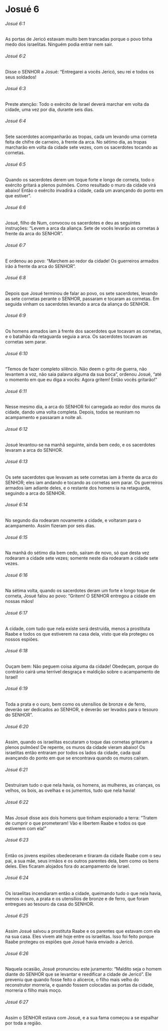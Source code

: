 # Josué 6

###### Josué 6:1

As portas de Jericó estavam muito bem trancadas porque o povo tinha medo dos israelitas. Ninguém podia entrar nem sair.

###### Josué 6:2

Disse o SENHOR a Josué: “Entregarei a vocês Jericó, seu rei e todos os seus soldados!

###### Josué 6:3

Preste atenção: Todo o exército de Israel deverá marchar em volta da cidade, uma vez por dia, durante seis dias.

###### Josué 6:4

Sete sacerdotes acompanharão as tropas, cada um levando uma corneta feita de chifre de carneiro, à frente da arca. No sétimo dia, as tropas marcharão em volta da cidade sete vezes, com os sacerdotes tocando as cornetas.

###### Josué 6:5

Quando os sacerdotes derem um toque forte e longo de corneta, todo o exército gritará a plenos pulmões. Como resultado o muro da cidade virá abaixo! Então o exército invadirá a cidade, cada um avançando do ponto em que estiver”.

###### Josué 6:6

Josué, filho de Num, convocou os sacerdotes e deu as seguintes instruções: “Levem a arca da aliança. Sete de vocês levarão as cornetas à frente da arca do SENHOR”.

###### Josué 6:7

E ordenou ao povo: “Marchem ao redor da cidade! Os guerreiros armados irão à frente da arca do SENHOR”.

###### Josué 6:8

Depois que Josué terminou de falar ao povo, os sete sacerdotes, levando as sete cornetas perante o SENHOR, passaram e tocaram as cornetas. Em seguida vinham os sacerdotes levando a arca da aliança do SENHOR.

###### Josué 6:9

Os homens armados iam à frente dos sacerdotes que tocavam as cornetas, e o batalhão da retaguarda seguia a arca. Os sacerdotes tocavam as cornetas sem parar.

###### Josué 6:10

“Temos de fazer completo silêncio. Não deem o grito de guerra, não levantem a voz, não saia palavra alguma da sua boca”, ordenou Josué, “até o momento em que eu diga a vocês: Agora gritem! Então vocês gritarão!”

###### Josué 6:11

Nesse mesmo dia, a arca do SENHOR foi carregada ao redor dos muros da cidade, dando uma volta completa. Depois, todos se reuniram no acampamento e passaram a noite ali.

###### Josué 6:12

Josué levantou-se na manhã seguinte, ainda bem cedo, e os sacerdotes levaram a arca do SENHOR.

###### Josué 6:13

Os sete sacerdotes que levavam as sete cornetas iam à frente da arca do SENHOR; eles iam andando e tocando as cornetas sem parar. Os guerreiros armados iam adiante deles, e o restante dos homens ia na retaguarda, seguindo a arca do SENHOR.

###### Josué 6:14

No segundo dia rodearam novamente a cidade, e voltaram para o acampamento. Assim fizeram por seis dias.

###### Josué 6:15

Na manhã do sétimo dia bem cedo, saíram de novo, só que desta vez rodearam a cidade sete vezes; somente neste dia rodearam a cidade sete vezes.

###### Josué 6:16

Na sétima volta, quando os sacerdotes deram um forte e longo toque de corneta, Josué falou ao povo: “Gritem! O SENHOR entregou a cidade em nossas mãos!

###### Josué 6:17

A cidade, com tudo que nela existe será destruída, menos a prostituta Raabe e todos os que estiverem na casa dela, visto que ela protegeu os nossos espiões.

###### Josué 6:18

Ouçam bem: Não peguem coisa alguma da cidade! Obedeçam, porque do contrário cairá uma terrível desgraça e maldição sobre o acampamento de Israel!

###### Josué 6:19

Toda a prata e o ouro, bem como os utensílios de bronze e de ferro, deverão ser dedicados ao SENHOR, e deverão ser levados para o tesouro do SENHOR”.

###### Josué 6:20

Assim, quando os israelitas escutaram o toque das cornetas gritaram a plenos pulmões! De repente, os muros da cidade vieram abaixo! Os israelitas então entraram por todos os lados da cidade, cada qual avançando do ponto em que se encontrava quando os muros caíram.

###### Josué 6:21

Destruíram tudo o que nela havia, os homens, as mulheres, as crianças, os velhos, os bois, as ovelhas e os jumentos, tudo que nela havia!

###### Josué 6:22

Mas Josué disse aos dois homens que tinham espionado a terra: “Tratem de cumprir o que prometeram! Vão e libertem Raabe e todos os que estiverem com ela!”

###### Josué 6:23

Então os jovens espiões obedeceram e tiraram da cidade Raabe com o seu pai, a sua mãe, seus irmãos e os outros parentes dela, bem como os bens deles. Eles ficaram alojados fora do acampamento de Israel.

###### Josué 6:24

Os israelitas incendiaram então a cidade, queimando tudo o que nela havia, menos o ouro, a prata e os utensílios de bronze e de ferro, que foram entregues ao tesouro da casa do SENHOR.

###### Josué 6:25

Assim Josué salvou a prostituta Raabe e os parentes que estavam com ela na sua casa. Eles vivem até hoje entre os israelitas. Isso foi feito porque Raabe protegeu os espiões que Josué havia enviado a Jericó.

###### Josué 6:26

Naquela ocasião, Josué pronunciou este juramento: “Maldito seja o homem diante do SENHOR que se levantar e reedificar a cidade de Jericó”. Ele preveniu que quando fosse feito o alicerce, o filho mais velho do reconstrutor morreria, e quando fossem colocadas as portas da cidade, morreria o filho mais moço.

###### Josué 6:27

Assim o SENHOR estava com Josué, e a sua fama começou a se espalhar por toda a região.

